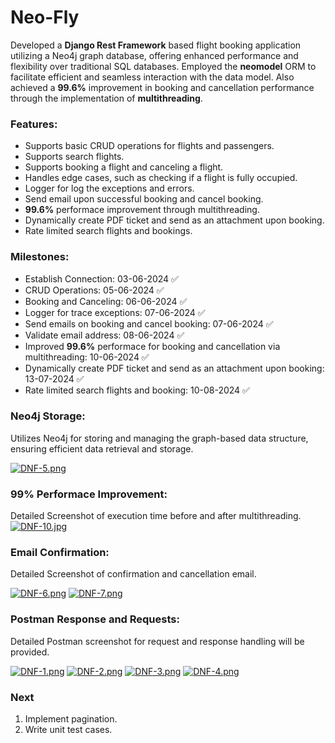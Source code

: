 # Neo-Fly 
Developed a **Django Rest Framework** based flight booking application utilizing a Neo4j graph database, offering enhanced performance and flexibility over traditional SQL databases. Employed the **neomodel** ORM to facilitate efficient and seamless interaction with the data model. Also achieved a **99.6%** improvement in booking and cancellation performance through the implementation of **multithreading**.

### Features:
- Supports basic CRUD operations for flights and passengers.
- Supports search flights.
- Supports booking a flight and canceling a flight.
- Handles edge cases, such as checking if a flight is fully occupied.
- Logger for log the exceptions and errors.
- Send email upon successful booking and cancel booking.
- **99.6%** performace improvement through multithreading.
- Dynamically create PDF ticket and send as an attachment upon booking.
- Rate limited search flights and bookings.
  

### Milestones:
- Establish Connection: 03-06-2024 ✅
- CRUD Operations: 05-06-2024 ✅
- Booking and Canceling: 06-06-2024 ✅
- Logger for trace exceptions: 07-06-2024 ✅
- Send emails on booking and cancel booking: 07-06-2024 ✅
- Validate email address: 08-06-2024 ✅
- Improved **99.6%** performace for booking and cancellation via multithreading: 10-06-2024 ✅
- Dynamically create PDF ticket and send as an attachment upon booking: 13-07-2024 ✅
- Rate limited search flights and booking: 10-08-2024 ✅

### Neo4j Storage:
Utilizes Neo4j for storing and managing the graph-based data structure, ensuring efficient data retrieval and storage.

[![DNF-5.png](https://i.postimg.cc/BvLVkjnW/DNF-5.png)](https://postimg.cc/rdTjtF4g)

### 99% Performace Improvement:
Detailed Screenshot of execution time before and after multithreading.
[![DNF-10.jpg](https://i.postimg.cc/nL5HZzFn/DNF-10.jpg)](https://postimg.cc/3yXMF30q)

### Email Confirmation:
Detailed Screenshot of confirmation and cancellation email.

[![DNF-6.png](https://i.postimg.cc/Yq9H5zQ0/DNF-6.png)](https://postimg.cc/WtQCrrWc)
[![DNF-7.png](https://i.postimg.cc/wMD0PPFZ/DNF-7.png)](https://postimg.cc/bSNxSm79)

### Postman Response and Requests:
Detailed Postman screenshot for request and response handling will be provided.

[![DNF-1.png](https://i.postimg.cc/Nfkbz182/DNF-1.png)](https://postimg.cc/F71jfkBh)
[![DNF-2.png](https://i.postimg.cc/1tRyD0K0/DNF-2.png)](https://postimg.cc/sB8Frhq1)
[![DNF-3.png](https://i.postimg.cc/VL91ZHH9/DNF-3.png)](https://postimg.cc/0bNLbZvr)
[![DNF-4.png](https://i.postimg.cc/dVtMHQCv/DNF-4.png)](https://postimg.cc/jL9kCbvk)

### Next
1. Implement pagination.
2. Write unit test cases.


